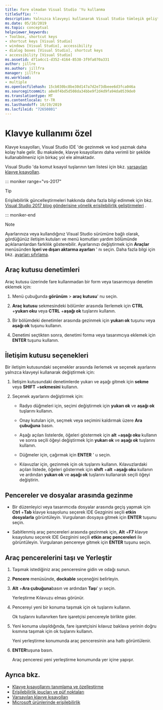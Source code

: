 ```yaml
---
title: Fare olmadan Visual Studio 'Yu kullanma
titleSuffix: ''
description: Yalnızca klavyeyi kullanarak Visual Studio tümleşik geliştirme ortamı (IDE) içinde nasıl gezinme ve kod yazacağınız hakkında bilgi edinin.
ms.date: 05/10/2019
ms.topic: conceptual
helpviewer_keywords:
- Toolbox, shortcut keys
- shortcut keys [Visual Studio]
- windows [Visual Studio], accessibility
- dialog boxes [Visual Studio], shortcut keys
- accessibility [Visual Studio]
ms.assetid: d71a4cc1-d352-4164-8538-3f9fa070a331
author: jillre
ms.author: jillfra
manager: jillfra
ms.workload:
- multiple
ms.openlocfilehash: 15cb030bc8be30d147a7d2e73dbeee6d3fca046a
ms.sourcegitcommit: a8e8f4bd5d508da34bbe9f2d4d9fa94da0539de0
ms.translationtype: MT
ms.contentlocale: tr-TR
ms.lasthandoff: 10/19/2019
ms.locfileid: "72650801"
---
```

# <a name="how-to-use-the-keyboard-exclusively"></a>Klavye kullanımı özel

Klavye kısayolları, Visual Studio IDE 'de gezinmek ve kod yazmak daha kolay hale gelir. Bu makalede, klavye kısayollarını daha verimli bir şekilde kullanabilmeniz için birkaç yol ele almaktadır.

Visual Studio 'da komut kısayol tuşlarının tam listesi için bkz. [varsayılan klavye kısayolları](../../ide/default-keyboard-shortcuts-in-visual-studio.md).

::: moniker range="vs-2017"

> [!TIP]
> Erişilebilirlik güncelleştirmeleri hakkında daha fazla bilgi edinmek için bkz. [Visual Studio 2017 blog gönderisine yönelik erişilebilirlik geliştirmeleri](https://devblogs.microsoft.com/visualstudio/accessibility-improvements-in-visual-studio-2017-version-15-3/) .

::: moniker-end

> [!NOTE]
> Ayarlarınıza veya kullandığınız Visual Studio sürümüne bağlı olarak, gördüğünüz iletişim kutuları ve menü komutları yardım bölümünde açıklananlardan farklılık gösterebilir. Ayarlarınızı değiştirmek için **Araçlar** menüsünden **Içeri ve dışarı aktarma ayarları** ' nı seçin. Daha fazla bilgi için bkz. [ayarları sıfırlama](../environment-settings.md#reset-settings).

## <a name="toolbox-controls"></a>Araç kutusu denetimleri

Araç kutusu üzerinde fare kullanmadan bir form veya tasarımcıya denetim eklemek için:

1. Menü çubuğunda **görünüm**  > **araç kutusu**' nu seçin.

2. **Araç kutusu** sekmesindeki bölümler arasında Ilerlemek için **CTRL** +**yukarı oku** veya **CTRL** +**aşağı ok** tuşlarını kullanın.

3. Bir bölümdeki denetimler arasında gezinmek için **yukarı ok** tuşunu veya **aşağı ok** tuşunu kullanın.

4. Denetimi seçtikten sonra, denetimi forma veya tasarımcıya eklemek için **ENTER** tuşunu kullanın.

## <a name="dialog-box-options"></a>İletişim kutusu seçenekleri

Bir iletişim kutusundaki seçenekler arasında ilerlemek ve seçenek ayarlarını yalnızca klavyeyi kullanarak değiştirmek için:

1. İletişim kutusundaki denetimlerde yukarı ve aşağı gitmek için **sekme** veya **SHIFT** +**sekmesini** kullanın.

2. Seçenek ayarlarını değiştirmek için:

   - Radyo düğmeleri için, seçimi değiştirmek için **yukarı ok** ve **aşağı ok** tuşlarını kullanın.

   - Onay kutuları için, seçmek veya seçimini kaldırmak üzere **Ara çubuğuna** basın.

   - Aşağı açılan listelerde, öğeleri göstermek için **alt** +**aşağı oku** kullanın ve sonra seçili öğeyi değiştirmek Için **yukarı ok** ve **aşağı ok** tuşlarını kullanın.

   - Düğmeler için, çağırmak için **ENTER** ' u seçin.

   - Kılavuzlar için, gezinmek için ok tuşlarını kullanın. Kılavuzlardaki açılan listede, öğeleri göstermek için **shıft** +**alt** +**aşağı oku** kullanın ve ardından **yukarı ok** ve **aşağı ok** tuşlarını kullanarak seçili öğeyi değiştirin.

## <a name="navigate-between-windows-and-files"></a>Pencereler ve dosyalar arasında gezinme

- Bir düzenleyici veya tasarımcıda dosyalar arasında geçiş yapmak için **Ctrl** +**Tab** klavye kısayolunu seçerek IDE Gezginini seçili **etkin dosyalarla** görüntüleyin. Vurgulanan dosyaya gitmek için **ENTER** tuşunu seçin.

- Sabitlenmiş araç pencereleri arasında gezinmek için, **Alt** +**F7** klavye kısayolunu seçerek IDE Gezginini seçili **etkin araç pencereleri** ile görüntüleyin. Vurgulanan pencereye gitmek için **ENTER** tuşunu seçin.

## <a name="move-and-dock-tool-windows"></a>Araç pencerelerini taşı ve Yerleştir

1. Taşımak istediğiniz araç penceresine gidin ve odağı sunun.

2. **Pencere** menüsünde, **dockable** seçeneğini belirleyin.

3. **Alt** +**Ara çubuğuna**basın ve ardından **Taşı**' yı seçin.

   Yerleştirme Kılavuzu elmas görünür.

4. Pencereyi yeni bir konuma taşımak için ok tuşlarını kullanın.

   Ok tuşlarını kullanırken fare işaretçisi pencereyle birlikte gider.

5. Yeni konuma ulaşıldığında, fare işaretçisini kılavuz baklava yerinin doğru kısmına taşımak için ok tuşlarını kullanın.

   Yeni yerleştirme konumunda araç penceresinin ana hattı görüntülenir.

6. **ENTER**tuşuna basın.

   Araç penceresi yeni yerleştirme konumunda yer içine yapışır.

## <a name="see-also"></a>Ayrıca bkz.

* [Klavye kısayollarını tanımlama ve özelleştirme](../../ide/identifying-and-customizing-keyboard-shortcuts-in-visual-studio.md)
* [Erişilebilirlik ipuçları ve püf noktaları](../../ide/reference/accessibility-tips-and-tricks.md)
* [Varsayılan klavye kısayolları](../../ide/default-keyboard-shortcuts-in-visual-studio.md)
* [Microsoft ürünlerinde erişilebilirlik](https://www.microsoft.com/accessibility/)
